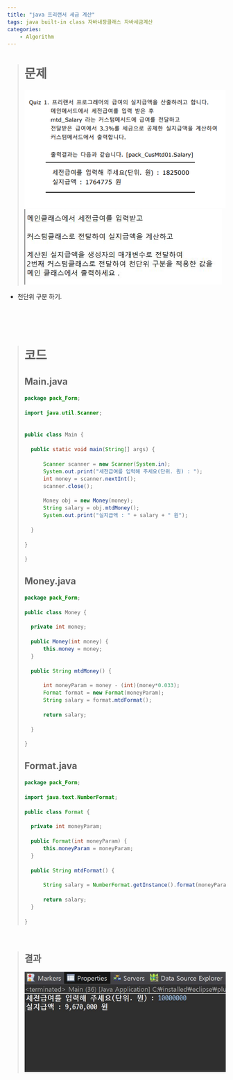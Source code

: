 ```yaml
---
title: "java 프리랜서 세금 계산"
tags: java built-in class 자바내장클래스 자바세금계산
categories: 
    - Algorithm
---
```


> # 문제
> ![quiz](/assets/images/21-07-14-1.png)
> ![quiz](/assets/images/21-07-14.JPG)
- 천단위 구분 하기.

<br>
<br>
<br>

> # 코드
> ## Main.java
>```java
>package pack_Form;
>
>import java.util.Scanner;
>
>
>public class Main {
>
>	public static void main(String[] args) {
>		
>		Scanner scanner = new Scanner(System.in);
>		System.out.print("세전급여를 입력해 주세요(단위. 원) : ");
>		int money = scanner.nextInt();
>		scanner.close();
>		
>		Money obj = new Money(money);
>		String salary = obj.mtdMoney();
>		System.out.print("실지급액 : " + salary + " 원");
>
>	}
>
>}
>
>}
>```
> 
> ## Money.java
>```java
>package pack_Form;
>
>public class Money {
>	
>	private int money;
>
>	public Money(int money) {
>		this.money = money;
>	}
>	
>	public String mtdMoney() {
>		
>		int moneyParam = money - (int)(money*0.033);
>		Format format = new Format(moneyParam);
>		String salary = format.mtdFormat();
>		
>		return salary;
>		
>	}
>
>}
>
>```
> 
> ## Format.java
>```java
>package pack_Form;
>
>import java.text.NumberFormat;
>
>public class Format {
>	
>	private int moneyParam;
>
>	public Format(int moneyParam) {
>		this.moneyParam = moneyParam;
>	}
>	
>	public String mtdFormat() {
>		
>		String salary = NumberFormat.getInstance().format(moneyParam);
>		
>		return salary;
>	}
>
>}
>
>```
> 
<br>

> ## 결과
>![quiz](/assets/images/21-07-14-res.JPG)


